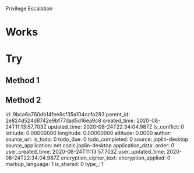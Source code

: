 Privilege Escalation

# Works

# Try
## Method 1
## Method 2

id: 9bca6a760db14fee9cf35a104ccfa283
parent_id: 2e824d524d8742e9bf77dad5d16ea9c8
created_time: 2020-08-24T11:13:57.703Z
updated_time: 2020-08-24T22:34:04.987Z
is_conflict: 0
latitude: 0.00000000
longitude: 0.00000000
altitude: 0.0000
author: 
source_url: 
is_todo: 0
todo_due: 0
todo_completed: 0
source: joplin-desktop
source_application: net.cozic.joplin-desktop
application_data: 
order: 0
user_created_time: 2020-08-24T11:13:57.703Z
user_updated_time: 2020-08-24T22:34:04.987Z
encryption_cipher_text: 
encryption_applied: 0
markup_language: 1
is_shared: 0
type_: 1